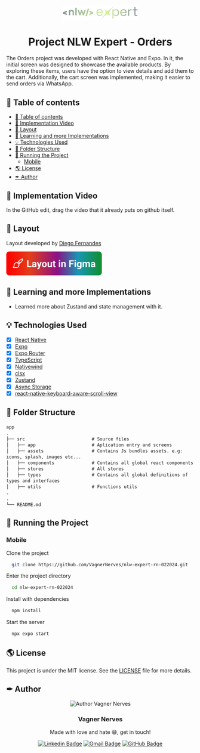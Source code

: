 <p align="center">
  <img width="200px" alt="Project NLW Expert - Orders Logo" title="Project NLW Expert - Orders Logo" src="./src/assets/logo.png" />

  <h1 align="center">Project NLW Expert - Orders</h1>

  <!-- <p align="center">
    🔗 <a href="https://URLThisProject.com">https://URLThisProject.com</a> 🔗
  </p> -->

The Orders project was developed with React Native and Expo. In it, the initial screen was designed to showcase the available products. By exploring these items, users have the option to view details and add them to the cart. Additionally, the cart screen was implemented, making it easier to send orders via WhatsApp.

</p>

## 🧭 Table of contents

- [🧭 Table of contents](#-table-of-contents)
- [🎥 Implementation Video](#-implementation-video)
- [🎨 Layout](#-layout)
- [👏 Learning and more Implementations](#-learning-and-more-implementations)
- [💡 Technologies Used](#-technologies-used)
- [📂 Folder Structure](#-folder-structure)
- [🚀 Running the Project](#-running-the-project)
  - [Mobile](#mobile)
- [🌎 License](#-license)
- [✒ Author](#-author)

## 🎥 Implementation Video

In the GitHub edit, drag the video that it already puts on github itself.

## 🎨 Layout

Layout developed by [Diego Fernandes](https://www.linkedin.com/in/diego-schell-fernandes/)

[![Layout in Figma](https://github.com/VagnerNerves/default-readme/blob/main/assets/layout-in-figma.svg)](https://www.figma.com/file/KNusjJgmCm9Jp7rKTMZ6Rc/NLW-expert-%E2%80%A2-Orders---Vagner-Nerves?type=design&node-id=116%3A350&mode=design&t=GuDDP7nQwYTyROwQ-1)

## 👏 Learning and more Implementations

- Learned more about Zustand and state management with it.

## 💡 Technologies Used

- [x] [React Native](https://reactnative.dev/)
- [x] [Expo](https://expo.dev/)
- [x] [Expo Router](https://docs.expo.dev/router/installation/)
- [x] [TypeScript](https://www.typescriptlang.org/)
- [x] [Nativewind](https://www.nativewind.dev/)
- [x] [clsx](https://github.com/lukeed/clsx)
- [x] [Zustand](https://docs.pmnd.rs/zustand/getting-started/introduction)
- [x] [Async Storage](https://docs.expo.dev/versions/latest/sdk/async-storage/)
- [x] [react-native-keyboard-aware-scroll-view](https://github.com/APSL/react-native-keyboard-aware-scroll-view)

## 📂 Folder Structure

```plainText
app
.
├── src                         # Source files
│   ├── app                     # Aplication entry and screens
│   ├── assets                  # Contains Js bundles assets. e.g: icons, splash, images etc...
│   ├── components              # Contains all global react components
│   ├── stores                  # All stores
│   ├── types                   # Contains all global definitions of types and interfaces
│   ├── utils                   # Functions utils
.
.
└── README.md
```

## 🚀 Running the Project

<!-- ### Back-end

Clone the project

```bash
  git clone https://link-para-o-projeto
```

Enter the project directory

```bash
  cd my-project
```

Install with dependencies

```bash
  npm install
```

Start the server

```bash
  npm run start
```

### Front-end Web

Clone the project

```bash
  git clone https://link-para-o-projeto
```

Enter the project directory

```bash
  cd my-project
```

Install with dependencies

```bash
  npm install
```

Start the server

```bash
  npm run start
``` -->

### Mobile

Clone the project

```bash
  git clone https://github.com/VagnerNerves/nlw-expert-rn-022024.git
```

Enter the project directory

```bash
  cd nlw-expert-rn-022024
```

Install with dependencies

```bash
  npm install
```

Start the server

```bash
  npx expo start
```

<!-- - IOS:

```bash
  npx pod-install && npx react-native run-ios
```

- Android:

```bash
  npx react-native run-android
``` -->

<!-- ## 📝 Routes

[![Run in Postman](https://github.com/VagnerNerves/default-readme/blob/main/assets/run-in-postman.svg)](https://app.getpostman.com/run-collection/link)
[![Run in Insomnia](https://github.com/VagnerNerves/default-readme/blob/main/assets/run-in-insomnia.svg)](https://insomnia.rest/run/?label=NAMEPROJECT&uri=LINK) -->

## 🌎 License

This project is under the MIT license. See the [LICENSE](https://github.com/VagnerNerves/nlw-expert-rn-022024/tree/main?tab=MIT-1-ov-file#readme) file for more details.

## ✒ Author

<p align="center">
  <img width="200px" alt="Author Vagner Nerves" title="Author Vagner Nerves" src="https://github.com/VagnerNerves/default-readme/blob/main/assets/VagnerNerves.svg" />

  <h3 align="center">Vagner Nerves</h3>

  <p align="center">
    Made with love and hate 😅, get in touch!
  </p>
</p>

<div align="center">

[![Linkedin Badge](https://img.shields.io/badge/-LinkedIn-1f6feb?style=flat-square&logo=Linkedin&logoColor=white&link=https://www.linkedin.com/in/vagnernervessantos/)](https://www.linkedin.com/in/vagnernervessantos/)
[![Gmail Badge](https://img.shields.io/badge/-vagnernervessantos@gmail.com-1f6feb?style=flat-square&logo=Gmail&logoColor=white&link=mailto:vagnernervessantos@gmail.com)](mailto:vagnernervessantos@gmail.com)
[![GitHub Badge](https://img.shields.io/badge/-GitHub-1f6feb?style=flat-square&logo=GitHub&logoColor=white&link=https://github.com/VagnerNerves)](https://github.com/VagnerNerves)

</div>
